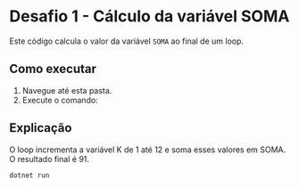 # Desafio 1 - Cálculo da variável SOMA

Este código calcula o valor da variável `SOMA` ao final de um loop.

## Como executar

1. Navegue até esta pasta.
2. Execute o comando:

## Explicação
O loop incrementa a variável K de 1 até 12 e soma esses valores em SOMA. O resultado final é 91.

```bash
dotnet run